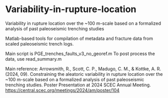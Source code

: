 # Variability-in-rupture-location
Variability in rupture location over the ~100 m-scale based on a formalized analysis of past paleoseismic trenching studies

Matlab-based tools for compilation of metadata and fracture data from scaled paleoseismic trench logs.

Main script is PGE_trenches_faults_v3_no_georef.m 
To post process the data, use read_summary.m 

Main reference:
Arrowsmith, R., Scott, C. P., Madugo, C. M., & Kottke, A. R. (2024, 09). Constraining the aleatoric variability in rupture location over the ~100 m-scale based on a formalized analysis of past paleoseismic trenching studies. Poster Presentation at 2024 SCEC Annual Meeting. https://central.scec.org/meetings/2024/am/poster/104 

